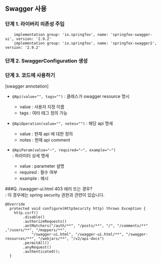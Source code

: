 Swagger 사용 
---

### 단계 1. 라이버리 의존성 주입  
```
    implementation group: 'io.springfox', name: 'springfox-swagger-ui', version: '2.9.2'
    implementation group: 'io.springfox', name: 'springfox-swagger2', version: '2.9.2'
```

### 단계 2. SwaggerConfiguration 생성 


### 단계 3. 코드에 사용하기
 [swagger annotation]  
 - `@Api(value="", tags="")` : 클래스가 swagger resource 명시 
   - value : 사용자 지정 이름
    - tags : 여러 태그 정의 가능
   
- `@ApiOperation(value="", notes="")` : 해당 api 명세 
    - value : 현재 api 에 대한 정의 
    - notes  : 현재 api comment
    
- `@ApiParam(value="~", required="~", example="~")`   
  : 파라미터 상세 명세 
    - value : parameter 설명  
    - required : 필수 여부  
    - example : 예시 

 ###Q.  /swagger-ui.html 403 에러 뜨는 경우?  <br>
 : 이 경우에는 spring security 권한과 관련이 있습니다.

```
@Override
  protected void configure(HttpSecurity http) throws Exception {
    http.csrf()
        .disable()
        .authorizeRequests()
        .antMatchers("/auth/**", "/posts/**", "/", "/comments/**" ,"/users/**", "/mappers/**",
            "/swagger-ui.html", "/swagger-ui.html/**", "/swagger-resources/**", "/webjars/**", "/v2/api-docs")
        .permitAll()
        .anyRequest()
        .authenticated();
  }
```